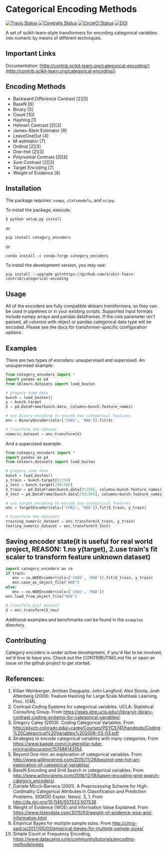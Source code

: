 Categorical Encoding Methods
============================

[![Travis Status](https://travis-ci.org/scikit-learn-contrib/categorical-encoding.svg?branch=master)](https://travis-ci.org/scikit-learn-contrib/categorical-encoding)
[![Coveralls Status](https://coveralls.io/repos/scikit-learn-contrib/categorical-encoding/badge.svg?branch=master&service=github)](https://coveralls.io/r/scikit-learn-contrib/categorical-encoding)
[![CircleCI Status](https://circleci.com/gh/scikit-learn-contrib/categorical-encoding.svg?style=shield&circle-token=:circle-token)](https://circleci.com/gh/scikit-learn-contrib/categorical-encoding/tree/master)
[![DOI](https://zenodo.org/badge/47077067.svg)](https://zenodo.org/badge/latestdoi/47077067)

A set of scikit-learn-style transformers for encoding categorical
variables into numeric by means of different techniques.

Important Links
---------------

Documentation: [http://contrib.scikit-learn.org/categorical-encoding/](http://contrib.scikit-learn.org/categorical-encoding/)

Encoding Methods
----------------

 * Backward Difference Contrast [2][3]
 * BaseN [6]
 * Binary [5]
 * Count [10]
 * Hashing [1]
 * Helmert Contrast [2][3]
 * James-Stein Estimator [9]
 * LeaveOneOut [4]
 * M-estimator [7]
 * Ordinal [2][3]
 * One-Hot [2][3]
 * Polynomial Contrast [2][3]
 * Sum Contrast [2][3]
 * Target Encoding [7]
 * Weight of Evidence [8]

Installation
-----

The package requires: `numpy`, `statsmodels`, and `scipy`.

To install the package, execute:

```shell
$ python setup.py install
```

or

```shell
pip install category_encoders
```

or

```shell
conda install -c conda-forge category_encoders
```

To install the development version, you may use:

```shell
pip install --upgrade git+https://github.com/scikit-learn-contrib/categorical-encoding
```

Usage
-----

All of the encoders are fully compatible sklearn transformers, so they can be used in pipelines or in your existing scripts. Supported input formats include numpy arrays and pandas dataframes. If the cols parameter isn't passed, all columns with object or pandas categorical data type will be encoded. Please see the docs for transformer-specific configuration options.

Examples
--------
There are two types of encoders: unsupervised and supervised. An unsupervised example:
```python
from category_encoders import *
import pandas as pd
from sklearn.datasets import load_boston

# prepare some data
bunch = load_boston()
y = bunch.target
X = pd.DataFrame(bunch.data, columns=bunch.feature_names)

# use binary encoding to encode two categorical features
enc = BinaryEncoder(cols=['CHAS', 'RAD']).fit(X)

# transform the dataset
numeric_dataset = enc.transform(X)
```

And a supervised example:
```python
from category_encoders import *
import pandas as pd
from sklearn.datasets import load_boston

# prepare some data
bunch = load_boston()
y_train = bunch.target[0:250]
y_test = bunch.target[250:506]
X_train = pd.DataFrame(bunch.data[0:250], columns=bunch.feature_names)
X_test = pd.DataFrame(bunch.data[250:506], columns=bunch.feature_names)

# use target encoding to encode two categorical features
enc = TargetEncoder(cols=['CHAS', 'RAD']).fit(X_train, y_train)

# transform the datasets
training_numeric_dataset = enc.transform(X_train, y_train)
testing_numeric_dataset = enc.transform(X_test)
```
Saving encoder state(it is useful for real world project, REASON: 1.no y(target), 2.use train's fit scaler to transform feature unknown dataset)
--------------------

```python
import category_encoders as ce
if train:
   enc = ce.WOEEncoder(cols=['CHAS', 'RAD']).fit(X_train, y_train)
   enc.save_as_object_file("WOE")
else:
   enc = ce.WOEEncoder(cols=['CHAS', 'RAD'])
enc.load_from_object_file("WOE")

# transform test dataset
X = enc.transform(X_new)
```

Additional examples and benchmarks can be found in the `examples` directory.

Contributing
------------

Category encoders is under active development, if you'd like to be involved, we'd love to have you. Check out the CONTRIBUTING.md file
or open an issue on the github project to get started.

References:
-----------

 1. Kilian Weinberger; Anirban Dasgupta; John Langford; Alex Smola; Josh Attenberg (2009). Feature Hashing for Large Scale Multitask Learning. Proc. ICML.
 2. Contrast Coding Systems for categorical variables.  UCLA: Statistical Consulting Group. From https://stats.idre.ucla.edu/r/library/r-library-contrast-coding-systems-for-categorical-variables/.
 3. Gregory Carey (2003). Coding Categorical Variables. From http://psych.colorado.edu/~carey/Courses/PSYC5741/handouts/Coding%20Categorical%20Variables%202006-03-03.pdf
 4. Strategies to encode categorical variables with many categories. From https://www.kaggle.com/c/caterpillar-tube-pricing/discussion/15748#143154.
 5. Beyond One-Hot: an exploration of categorical variables. From http://www.willmcginnis.com/2015/11/29/beyond-one-hot-an-exploration-of-categorical-variables/
 6. BaseN Encoding and Grid Search in categorical variables. From http://www.willmcginnis.com/2016/12/18/basen-encoding-grid-search-category_encoders/
 7. Daniele Miccii-Barreca (2001). A Preprocessing Scheme for High-Cardinality Categorical Attributes in Classification and Prediction Problems. SIGKDD Explor. Newsl. 3, 1. From http://dx.doi.org/10.1145/507533.507538
 8. Weight of Evidence (WOE) and Information Value Explained. From https://www.listendata.com/2015/03/weight-of-evidence-woe-and-information.html
 9. Empirical Bayes for multiple sample sizes. From http://chris-said.io/2017/05/03/empirical-bayes-for-multiple-sample-sizes/
 10. Simple Count or Frequency Encoding. https://www.datacamp.com/community/tutorials/encoding-methodologies

